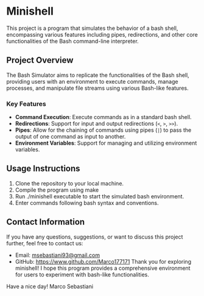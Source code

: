 # Minishell

This project is a program that simulates the behavior of a bash shell, encompassing various features including pipes, redirections, and other core functionalities of the Bash command-line interpreter.

## Project Overview

The Bash Simulator aims to replicate the functionalities of the Bash shell, providing users with an environment to execute commands, manage processes, and manipulate file streams using various Bash-like features.

### Key Features

- **Command Execution**: Execute commands as in a standard bash shell.
- **Redirections**: Support for input and output redirections (`<`, `>`, `>>`).
- **Pipes**: Allow for the chaining of commands using pipes (`|`) to pass the output of one command as input to another.
- **Environment Variables**: Support for managing and utilizing environment variables.

## Usage Instructions

1. Clone the repository to your local machine.
2. Compile the program using make
3. Run ./minishell executable to start the simulated bash environment.
4. Enter commands following bash syntax and conventions.

## Contact Information
If you have any questions, suggestions, or want to discuss this project further, feel free to contact us:

- Email: msebastiani93@gmail.com
- GitHub: https://www.github.com/Marco177171
Thank you for exploring minishell! I hope this program provides a comprehensive environment for users to experiment with bash-like functionalities.

Have a nice day!
Marco Sebastiani
